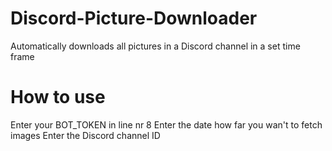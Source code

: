 # Discord-Picture-Downloader
Automatically downloads all pictures in a Discord channel in a set time frame

# How to use
Enter your BOT_TOKEN in line nr 8
Enter the date how far you wan't to fetch images
Enter the Discord channel ID
